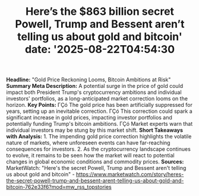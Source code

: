 ﻿---
title: "Here’s the $863 billion secret Powell, Trump and Bessent aren’t telling us about gold and bitcoin'
date: '2025-08-22T04:54:30"
category: "Markets"
summary: ""
slug: "heres the 863 billion secret powell trump and bessent arent "
source_urls:
  - "https://www.marketwatch.com/story/heres-the-secret-powell-trump-and-bessent-arent-telling-us-about-gold-and-bitcoin-762e33f6?mod=mw_rss_topstories"
seo:
  title: "Here’s the $863 billion secret Powell, Trump and Bessent aren’t telling us about gold and bitcoin | Hash n Hedge'
  description: '"
  keywords: ["news", "markets", "brief"]
---
**Headline:** "Gold Price Reckoning Looms, Bitcoin Ambitions at Risk"  **Summary Meta Description:** A potential surge in the price of gold could impact both President Trump's cryptocurrency ambitions and individual investors' portfolios, as a long-anticipated market correction looms on the horizon.  **Key Points:**  ΓÇó The gold price has been artificially suppressed for years, setting up an inevitable correction. ΓÇó This correction could spark a significant increase in gold prices, impacting investor portfolios and potentially funding Trump's bitcoin ambitions. ΓÇó Market experts warn that individual investors may be stung by this market shift.  **Short Takeaways with Analysis:**  1. The impending gold price correction highlights the volatile nature of markets, where unforeseen events can have far-reaching consequences for investors. 2. As the cryptocurrency landscape continues to evolve, it remains to be seen how the market will react to potential changes in global economic conditions and commodity prices.  **Sources:**  MarketWatch: "Here's the secret Powell, Trump and Bessent aren't telling us about gold and bitcoin" - https://www.marketwatch.com/story/heres-the-secret-powell-trump-and-bessent-arent-telling-us-about-gold-and-bitcoin-762e33f6?mod=mw_rss_topstories 
